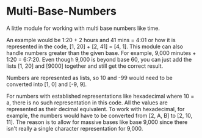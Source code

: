# Multi-Base-Numbers
A little module for working with multi base numbers like time.

An example would be 1:20 + 2 hours and 41 mins = 4:01 or how it is represented in the code, [1, 20] + [2, 41] = [4, 1]. This module can also handle numbers greater than the given base. For example, 9,000 minutes + 1:20 = 6:7:20. Even though 9,000 is beyond base 60, you can just add the lists [1, 20] and [9000] together and still get the correct result.

Numbers are represented as lists, so 10 and -99 would need to be converted into [1, 0] and [-9, 9].

For numbers with established representations like hexadecimal where 10 = a, there is no such representation in this code. All the values are represented as their decimal equivalent. To work with hexadecimal, for example, the numbers would have to be converted from [2, A, B] to [2, 10, 11]. The reason is to allow for massive bases like base 9,000 since there isn't really a single character representation for 9,000.
